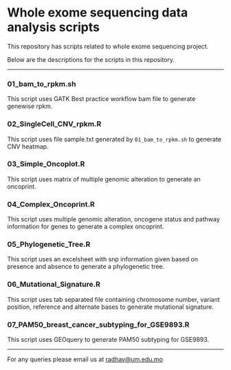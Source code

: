 # Whole exome sequencing data analysis scripts
This repository has scripts related to whole exome sequencing project.  

Below are the descriptions for the scripts in this repository.

___

### 01_bam_to_rpkm.sh
This script uses GATK Best practice workflow bam file to generate genewise rpkm.

### 02_SingleCell_CNV_rpkm.R
This script uses file sample.txt generated by `01_bam_to_rpkm.sh` to generate CNV heatmap.  

### 03_Simple_Oncoplot.R
This script uses matrix of multiple genomic alteration to generate an oncoprint.

### 04_Complex_Oncoprint.R
This script uses multiple genomic alteration, oncogene status and pathway information for genes to generate a complex oncoprint.

### 05_Phylogenetic_Tree.R
This script uses an excelsheet with snp information given based on presence and absence to generate a phylogenetic tree.

### 06_Mutational_Signature.R
This script uses tab separated file containing chromosome number, variant position, reference and alternate bases to generate mutational signature.

### 07_PAM50_breast_cancer_subtyping_for_GSE9893.R
This script uses GEOquery to generate PAM50 subtyping for GSE9893.  

---
For any queries please email us at radhav@um.edu.mo  

